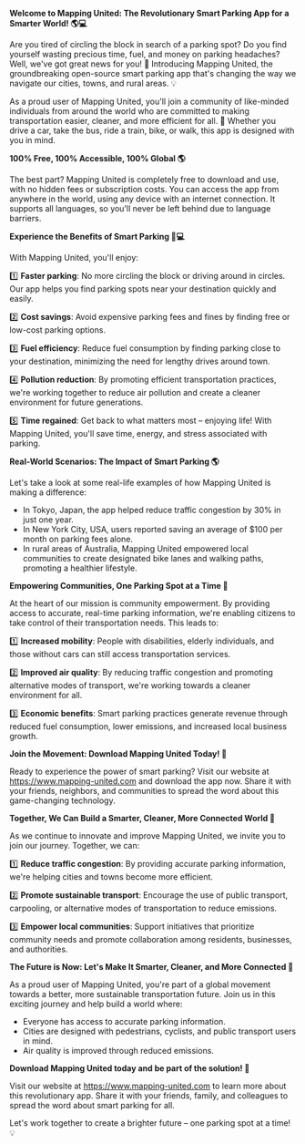 **Welcome to Mapping United: The Revolutionary Smart Parking App for a Smarter World! 🌎💻**

Are you tired of circling the block in search of a parking spot? Do you find yourself wasting precious time, fuel, and money on parking headaches? Well, we've got great news for you! 📣 Introducing Mapping United, the groundbreaking open-source smart parking app that's changing the way we navigate our cities, towns, and rural areas. 💡

As a proud user of Mapping United, you'll join a community of like-minded individuals from around the world who are committed to making transportation easier, cleaner, and more efficient for all. 🌟 Whether you drive a car, take the bus, ride a train, bike, or walk, this app is designed with you in mind.

**100% Free, 100% Accessible, 100% Global 🌎**

The best part? Mapping United is completely free to download and use, with no hidden fees or subscription costs. You can access the app from anywhere in the world, using any device with an internet connection. It supports all languages, so you'll never be left behind due to language barriers.

**Experience the Benefits of Smart Parking 🚗💻**

With Mapping United, you'll enjoy:

1️⃣ **Faster parking**: No more circling the block or driving around in circles. Our app helps you find parking spots near your destination quickly and easily.

2️⃣ **Cost savings**: Avoid expensive parking fees and fines by finding free or low-cost parking options.

3️⃣ **Fuel efficiency**: Reduce fuel consumption by finding parking close to your destination, minimizing the need for lengthy drives around town.

4️⃣ **Pollution reduction**: By promoting efficient transportation practices, we're working together to reduce air pollution and create a cleaner environment for future generations.

5️⃣ **Time regained**: Get back to what matters most – enjoying life! With Mapping United, you'll save time, energy, and stress associated with parking.

**Real-World Scenarios: The Impact of Smart Parking 🌎**

Let's take a look at some real-life examples of how Mapping United is making a difference:

* In Tokyo, Japan, the app helped reduce traffic congestion by 30% in just one year.
* In New York City, USA, users reported saving an average of $100 per month on parking fees alone.
* In rural areas of Australia, Mapping United empowered local communities to create designated bike lanes and walking paths, promoting a healthier lifestyle.

**Empowering Communities, One Parking Spot at a Time 🌟**

At the heart of our mission is community empowerment. By providing access to accurate, real-time parking information, we're enabling citizens to take control of their transportation needs. This leads to:

1️⃣ **Increased mobility**: People with disabilities, elderly individuals, and those without cars can still access transportation services.

2️⃣ **Improved air quality**: By reducing traffic congestion and promoting alternative modes of transport, we're working towards a cleaner environment for all.

3️⃣ **Economic benefits**: Smart parking practices generate revenue through reduced fuel consumption, lower emissions, and increased local business growth.

**Join the Movement: Download Mapping United Today! 📲**

Ready to experience the power of smart parking? Visit our website at https://www.mapping-united.com and download the app now. Share it with your friends, neighbors, and communities to spread the word about this game-changing technology.

**Together, We Can Build a Smarter, Cleaner, More Connected World 💪**

As we continue to innovate and improve Mapping United, we invite you to join our journey. Together, we can:

1️⃣ **Reduce traffic congestion**: By providing accurate parking information, we're helping cities and towns become more efficient.

2️⃣ **Promote sustainable transport**: Encourage the use of public transport, carpooling, or alternative modes of transportation to reduce emissions.

3️⃣ **Empower local communities**: Support initiatives that prioritize community needs and promote collaboration among residents, businesses, and authorities.

**The Future is Now: Let's Make It Smarter, Cleaner, and More Connected 🌟**

As a proud user of Mapping United, you're part of a global movement towards a better, more sustainable transportation future. Join us in this exciting journey and help build a world where:

* Everyone has access to accurate parking information.
* Cities are designed with pedestrians, cyclists, and public transport users in mind.
* Air quality is improved through reduced emissions.

**Download Mapping United today and be part of the solution! 📲**

Visit our website at https://www.mapping-united.com to learn more about this revolutionary app. Share it with your friends, family, and colleagues to spread the word about smart parking for all.

Let's work together to create a brighter future – one parking spot at a time! 💡